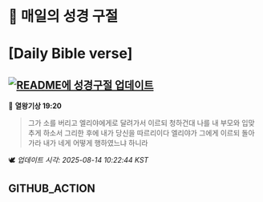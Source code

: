 # 🙏 매일의 성경 구절
# [Daily Bible verse]
## [![README에 성경구절 업데이트](https://github.com/DONGSUKA/first_test/actions/workflows/update-readme-bible.yml/badge.svg)](https://github.com/DONGSUKA/first_test/actions/workflows/update-readme-bible.yml)
<!-- START_BIBLE_VERSE -->
📖 **열왕기상 19:20**
> 그가 소를 버리고 엘리야에게로 달려가서 이르되 청하건대 나를 내 부모와 입맞추게 하소서 그리한 후에 내가 당신을 따르리이다 엘리야가 그에게 이르되 돌아가라 내가 네게 어떻게 행하였느냐 하니라

🕊️ _업데이트 시각: 2025-08-14 10:22:44 KST_
  <!-- END_BIBLE_VERSE -->
## GITHUB_ACTION
